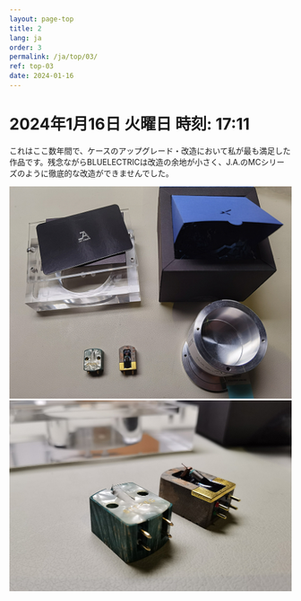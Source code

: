 ```yaml
---
layout: page-top
title: 2
lang: ja
order: 3
permalink: /ja/top/03/
ref: top-03
date: 2024-01-16
---
```



# 2024年1月16日   火曜日     時刻: 17:11 


これはここ数年間で、ケースのアップグレード・改造において私が最も満足した作品です。残念ながらBLUELECTRICは改造の余地が小さく、J.A.のMCシリーズのように徹底的な改造ができませんでした。


![1](/assets/top/03/1.jpg)
![2](/assets/top/03/2.jpg)
